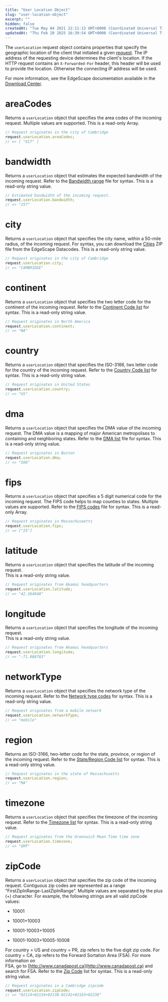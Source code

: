 ```yaml
---
title: "User Location Object"
slug: "user-location-object"
excerpt: ""
hidden: false
createdAt: "Tue May 04 2021 22:11:13 GMT+0000 (Coordinated Universal Time)"
updatedAt: "Thu Feb 20 2025 16:39:54 GMT+0000 (Coordinated Universal Time)"
---
```

The `userLocation` request object contains properties that specify the geographic location of the client that initiated a given [request](request-object.md). The IP address of the requesting device determines the client's location. If the HTTP request contains an `X-Forwarded-For` header, this header will be used to provide the location. Otherwise the connecting IP address will be used. 

For more information, see the EdgeScape documentation available in the [Download Center](https://control.akamai.com/apps/download-center/).

# areaCodes

Returns a `userLocation` object that specifies the area codes of the incoming request. Multiple values are supported. This is a read-only Array.

```javascript
// Request originates in the city of Cambridge
request.userLocation.areaCodes;
// => [ "617" ]
```

# bandwidth

Returns a `userLocation` object that estimates the expected bandwidth of the incoming request. Refer to the [Bandwidth range](https://control.akamai.com/apps/download-center/?redirect=/artifacts/263;name=bw_codes.txt) file for syntax. This is a read-only string value.

```javascript
// Estimated bandwidth of the incoming request.
request.userLocation.bandwidth;
// => "257"
```

# city

Returns a `userLocation` object that specifies the city name, within a 50-mile radius, of the incoming request. For syntax, you can download the [Cities](https://control.akamai.com/apps/download-center/#/products/3;name=EdgeScape) ZIP file from the EdgeScape Datacodes. This is a read-only string value.

```javascript
// Request originates in the city of Cambridge
request.userLocation.city;
// => "CAMBRIDGE"
```

# continent

Returns a `userLocation` object that specifies the two letter code for the continent of the incoming request. Refer to the [Continent Code list](https://control.akamai.com/apps/download-center/?redirect=/artifacts/261;name=continentCodes.csv) for syntax. This is a read-only string value.

```javascript
// Request originates in North America
request.userLocation.continent;
// => "NA"
```

# country

Returns a `userLocation` object that specifies the ISO-3166, two letter code for the country of the incoming request. Refer to the [Country Code list](https://downloadcenter.akamai.com/CoreFeatures/Datacodes/ef08fa4d-25af-4861-ac93-4af34546487c/country_codes.csv?__DLC__=exp=1740066677~hmac=732c44df7eecdc3e8feb9077ba8c66ea673a602ac3a7ea346074baee8244e483) for syntax. This is a read-only string value.

```javascript
// Request originates in United States
request.userLocation.country;
// => "US"
```

# dma

Returns a `userLocation` object that specifies the DMA value of the incoming request. The DMA value is a mapping of major American metropolises to containing and neighboring states. Refer to the [DMA list](https://control.akamai.com/apps/download-center/?redirect=/artifacts/262;name=dma_list.txt) file for syntax. This is a read-only string value.

```javascript
// Request originates in Boston
request.userLocation.dma;
// => "506"
```

# fips

Returns a `userLocation` object that specifies a 5 digit numerical code for the incoming request. The FIPS code helps to map counties to states. Multiple values are supported. Refer to the [FIPS codes](https://transition.fcc.gov/oet/info/maps/census/fips/fips.txt) file for syntax. This is a read-only Array.

```javascript
// Request originates in Massachuseetts
request.userLocation.fips;
// => ["25"]
```

# latitude

Returns a `userLocation` object that specifies the latitude of the incoming request.  
This is a read-only string value.

```javascript
// Request originates from Akamai headquarters
request.userLocation.latitude;
// => "42.364948"
```

# longitude

Returns a `userLocation` object that  specifies the longitude of the incoming request.  
This is a read-only string value.

```javascript
// Request originates from Akamai headquarters
request.userLocation.longitude;
// => "-71.088783"
```

# networkType

Returns a `userLocation` object that specifies the network type of the incoming request. Refer to the [Network type codes](https://control.akamai.com/apps/download-center/?redirect=/artifacts/2831;name=network-type_codes.txt) for syntax. This is a read-only string value.

```javascript
// Request originates from a mobile network
request.userLocation.networkType;
// => "mobile"
```

# region

Returns an ISO-3166, two-letter code for the state, province, or region of the incoming request. Refer to the [State/Region Code list](https://control.akamai.com/dl/edgescape/region_codes.txt) for syntax. This is a read-only string value.

```javascript
// Request originates in the state of Massachusetts
request.userLocation.region;
// => "MA"
```

# timezone

Returns a `userLocation` object that specifies the timezone of the incoming request. Refer to the [Timezone list](https://control.akamai.com/apps/download-center/?redirect=/artifacts/276;name=timezone.txt) for syntax. This is a read-only string value.

```javascript
// Request originates from the Greenwich Mean Time time zone
request.userLocation.timezone;
// => "GMT"
```

# zipCode

Returns a `userLocation` object that specifies the zip code of the incoming request. Contiguous zip codes are represented as a range "FirstZipInRange-LastZipInRange". Multiple values are separated by the plus (+) character. For example, the following strings are all valid zipCode values:

- 10001

- 10001+10003

- 10001-10003+10005

- 10001-10003+10005-10008

 For country = US and country = PR, zip refers to the five digit zip code. For  
            country = CA, zip refers to the Forward Sortation Area (FSA). For more information on  
            FSA, go to [http://www.canadapost.ca](http://www.canadapost.ca) and search for FSA. Refer to the [Zip Code](https://control.akamai.com/dl/edgescape/zipcodes.txt) list for syntax. This is a read-only string value.

```javascript
// Request originates in a Cambridge zipcode
request.userLocation.zipCode;
// => "02114+02134+02138-02142+02163+02238"
```
